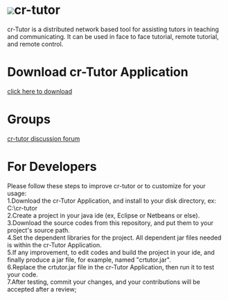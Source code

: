 # ![](http://cloud-rain.com/web/crtc_logo_tutor2_t.gif)cr-tutor
cr-Tutor is a distributed network based tool for assisting tutors in teaching and communicating. It can be used in face to face tutorial, remote tutorial, and remote control.

# Download cr-Tutor Application
  <a href="https://drive.google.com/folderview?id=0B__KtdLXDfLKeXFDWVh1MWZRM28&usp=sharing" targer="_blank">click here to download</a>
  
# Groups
<a href="https://groups.google.com/d/forum/cr-tutor" target="_blank">cr-tutor discussion forum</a>

# For Developers
Please follow these steps to improve cr-tutor or to customize for your usage:<br>
1.Download the cr-Tutor Application, and install to your disk directory, ex: C:\cr-tutor <br>
2.Create a project in your java ide (ex, Eclipse or Netbeans or else). <br>
3.Download the source codes from this repository, and put them to your project's source path. <br>
4.Set the dependent libraries for the project. All dependent jar files needed is within the cr-Tutor Application. <br>
5.If any improvement, to edit codes and build the project in your ide, and finally produce a jar file, for example, named "crtutor.jar". <br>
6.Replace the crtutor.jar file in the cr-Tutor Application, then run it to test your code. <br>
7.After testing, commit your changes, and your contributions will be accepted after a review; <br>


